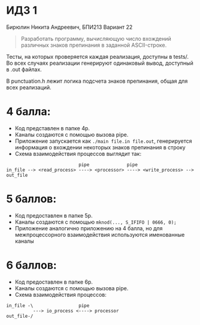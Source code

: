 # ИДЗ 1

Бирюлин Никита Андреевич, БПИ213
Вариант 22

> Разработать программу, вычисляющую число вхождений различных знаков препинания в заданной ASCII-строке.

Тесты, на которых проверяется каждая реализация, доступны в tests/. Во всех случаях реализации генерируют одинаковый вывод, доступный в .out файлах.

В punctuation.h лежит логика подсчета знаков препинания, общая для всех реализаций.

# 4 балла:
* Код представлен в папке 4p.
* Каналы создаются с помощью вызова pipe.
* Приложение запускается как ```./main file.in file.out```, генерируется информация о вхождении некоторых знаков препинания в строку
* Схема взаимодействия процессов выглядит так:
```
                           pipe              pipe
in_file --> <read_process> ----> <processor> ----> <write_process> --> out_file
```

# 5 баллов:
* Код предоставлен в папке 5p.
* Каналы создаются с помощью ```mknod(..., S_IFIFO | 0666, 0);```
* Приложение аналогично приложению на 4 балла, но для межпроцессорного взаимодействия используются именованные каналы

# 6 баллов:
* Код предоставлен в папке 6p.
* Каналы создаются с помощью вызова pipe.
* Схема взаимодействия процессов:
```
in_file -\                 pipe
          ---> io_process <----> processor
out_file-/
```